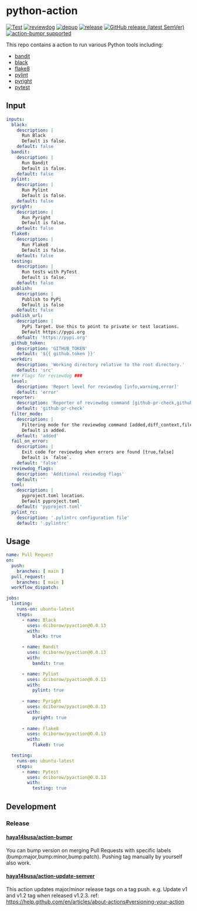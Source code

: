 # python-action
[![Test](https://github.com/dciborow/pyaction/workflows/Test/badge.svg)](https://github.com/dciborow/pyaction/actions?query=workflow%3ATest)
[![reviewdog](https://github.com/dciborow/pyaction/workflows/reviewdog/badge.svg)](https://github.com/dciborow/pyaction/actions?query=workflow%3Areviewdog)
[![depup](https://github.com/dciborow/pyaction/workflows/depup/badge.svg)](https://github.com/dciborow/pyaction/actions?query=workflow%3Adepup)
[![release](https://github.com/dciborow/pyaction/workflows/release/badge.svg)](https://github.com/dciborow/pyaction/actions?query=workflow%3Arelease)
[![GitHub release (latest SemVer)](https://img.shields.io/github/v/release/dciborow/pyaction?logo=github&sort=semver)](https://github.com/dciborow/pyaction/releases)
[![action-bumpr supported](https://img.shields.io/badge/bumpr-supported-ff69b4?logo=github&link=https://github.com/haya14busa/action-bumpr)](https://github.com/haya14busa/action-bumpr)

This repo contains a action to run various Python tools including:
- [bandit](https://pypi.org/project/bandit)
- [black](https://pypi.org/project/black)
- [flake8](https://pypi.org/project/flake8)
- [pylint](https://pypi.org/project/pylint)
- [pyright](https://pypi.org/project/pyright)
- [pytest](https://pypi.org/project/pytest)

## Input

```yaml
inputs:
  black:
    description: |
      Run Black
      Default is false.
    default: false
  bandit:
    description: |
      Run Bandit
      Default is false.
    default: false
  pylint:
    description: |
      Run Pylint
      Default is false.
    default: false
  pyright:
    description: |
      Run Pyright
      Default is false.
    default: false
  flake8:
    description: |
      Run Flake8
      Default is false.
    default: false
  testing:
    description: |
      Run tests with PyTest
      Default is false.
    default: false
  publish:
    description: |
      Publish to PyPi
      Default is false
    default: false
  publish_url:
    description: |
      PyPi Target. Use this to point to private or test locations.      
      Default https://pypi.org
    defualt: 'https://pypi.org'
  github_token:
    description: 'GITHUB_TOKEN'
    default: '${{ github.token }}'
  workdir:
    description: 'Working directory relative to the root directory.'
    default: 'src'
  ### Flags for reviewdog ###
  level:
    description: 'Report level for reviewdog [info,warning,error]'
    default: 'error'
  reporter:
    description: 'Reporter of reviewdog command [github-pr-check,github-pr-review].'
    default: 'github-pr-check'
  filter_mode:
    description: |
      Filtering mode for the reviewdog command [added,diff_context,file,nofilter].
      Default is added.
    default: 'added'
  fail_on_error:
    description: |
      Exit code for reviewdog when errors are found [true,false]
      Default is `false`.
    default: 'false'
  reviewdog_flags:
    description: 'Additional reviewdog flags'
    default: ''
  toml:
    description: |
      pyproject.toml location.
      Default pyproject.toml
    default: 'pyproject.toml'
  pylint_rc:
    description: '.pylintrc configuration file'
    default: '.pylintrc'
```

## Usage

```yaml
name: Pull Request
on:
  push:
    branches: [ main ]
  pull_request:
    branches: [ main ]
  workflow_dispatch:

jobs:
  linting:
    runs-on: ubuntu-latest
    steps:
      - name: Black
        uses: dciborow/pyaction@0.0.13
        with:
          black: true

      - name: Bandit
        uses: dciborow/pyaction@0.0.13
        with:          
          bandit: true

      - name: Pylint
        uses: dciborow/pyaction@0.0.13
        with:
          pylint: true
          
      - name: Pyright
        uses: dciborow/pyaction@0.0.13
        with:          
          pyright: true
          
      - name: Flake8
        uses: dciborow/pyaction@0.0.13
        with:          
          flake8: true

  testing:
    runs-on: ubuntu-latest
    steps:    
      - name: Pytest
        uses: dciborow/pyaction@0.0.13
        with:          
          testing: true
```

## Development

### Release

#### [haya14busa/action-bumpr](https://github.com/haya14busa/action-bumpr)
You can bump version on merging Pull Requests with specific labels (bump:major,bump:minor,bump:patch).
Pushing tag manually by yourself also work.

#### [haya14busa/action-update-semver](https://github.com/haya14busa/action-update-semver)

This action updates major/minor release tags on a tag push. e.g. Update v1 and v1.2 tag when released v1.2.3.
ref: https://help.github.com/en/articles/about-actions#versioning-your-action
